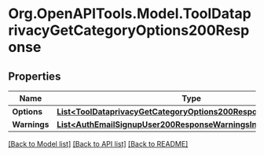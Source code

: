 # Org.OpenAPITools.Model.ToolDataprivacyGetCategoryOptions200Response

## Properties

Name | Type | Description | Notes
------------ | ------------- | ------------- | -------------
**Options** | [**List&lt;ToolDataprivacyGetCategoryOptions200ResponseOptionsInner&gt;**](ToolDataprivacyGetCategoryOptions200ResponseOptionsInner.md) |  | 
**Warnings** | [**List&lt;AuthEmailSignupUser200ResponseWarningsInner&gt;**](AuthEmailSignupUser200ResponseWarningsInner.md) |  | [optional] 

[[Back to Model list]](../README.md#documentation-for-models) [[Back to API list]](../README.md#documentation-for-api-endpoints) [[Back to README]](../README.md)

